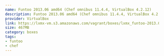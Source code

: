 ```yaml
---
name: Funtoo 2013.06 amd64 (Chef omnibus 11.4.4, VirtualBox 4.2.12)
description: Funtoo 2013.06 amd64 (Chef omnibus 11.4.4, VirtualBox 4.2.12)
provider: VirtualBox
link: https://lxmx-vm.s3.amazonaws.com/vagrant/boxes/lxmx_funtoo-2013.06_chef-11.4.4.box
size: 467MB
category: boxes
tags:
- funtoo
- chef
---
```

